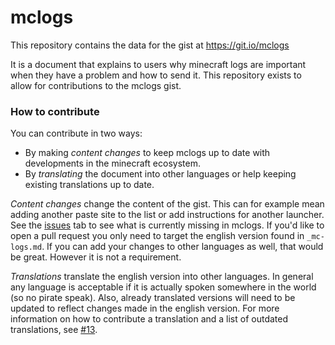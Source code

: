 # mclogs

This repository contains the data for the gist at https://git.io/mclogs

It is a document that explains to users why minecraft logs are important when they have a problem and how to send it.
This repository exists to allow for contributions to the mclogs gist.

### How to contribute

You can contribute in two ways:
- By making *content changes* to keep mclogs up to date with developments in the minecraft ecosystem.
- By *translating* the document into other languages or help keeping existing translations up to date.

*Content changes* change the content of the gist.
This can for example mean adding another paste site to the list or add instructions for another launcher.
See the [issues](https://github.com/ModdingX/mclogs/issues) tab to see what is currently missing in mclogs.
If you'd like to open a pull request you only need to target the english version found in `_mc-logs.md`.
If you can add your changes to other languages as well, that would be great.
However it is not a requirement.

*Translations* translate the english version into other languages.
In general any language is acceptable if it is actually spoken somewhere in the world (so no pirate speak).
Also, already translated versions will need to be updated to reflect changes made in the english version.
For more information on how to contribute a translation and a list of outdated translations, see [#13](https://github.com/ModdingX/mclogs/issues/13).
